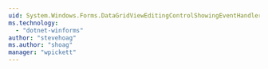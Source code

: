 ```yaml
---
uid: System.Windows.Forms.DataGridViewEditingControlShowingEventHandler
ms.technology: 
  - "dotnet-winforms"
author: "stevehoag"
ms.author: "shoag"
manager: "wpickett"
---
```

